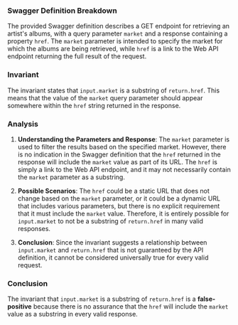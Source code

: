 ### Swagger Definition Breakdown
The provided Swagger definition describes a GET endpoint for retrieving an artist's albums, with a query parameter `market` and a response containing a property `href`. The `market` parameter is intended to specify the market for which the albums are being retrieved, while `href` is a link to the Web API endpoint returning the full result of the request.

### Invariant
The invariant states that `input.market` is a substring of `return.href`. This means that the value of the `market` query parameter should appear somewhere within the `href` string returned in the response.

### Analysis
1. **Understanding the Parameters and Response**: The `market` parameter is used to filter the results based on the specified market. However, there is no indication in the Swagger definition that the `href` returned in the response will include the `market` value as part of its URL. The `href` is simply a link to the Web API endpoint, and it may not necessarily contain the `market` parameter as a substring.

2. **Possible Scenarios**: The `href` could be a static URL that does not change based on the `market` parameter, or it could be a dynamic URL that includes various parameters, but there is no explicit requirement that it must include the `market` value. Therefore, it is entirely possible for `input.market` to not be a substring of `return.href` in many valid responses.

3. **Conclusion**: Since the invariant suggests a relationship between `input.market` and `return.href` that is not guaranteed by the API definition, it cannot be considered universally true for every valid request. 

### Conclusion
The invariant that `input.market` is a substring of `return.href` is a **false-positive** because there is no assurance that the `href` will include the `market` value as a substring in every valid response.
